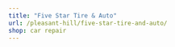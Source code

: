 ```yaml
---
title: "Five Star Tire & Auto"
url: /pleasant-hill/five-star-tire-and-auto/
shop: car repair
---
```


